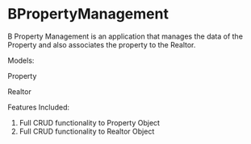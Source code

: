 # BPropertyManagement
B Property Management is an application that manages the data of the Property and also associates the property to the Realtor.

Models:

Property

Realtor

Features Included:
1. Full CRUD functionality to Property Object
2. Full CRUD functionality to Realtor Object
